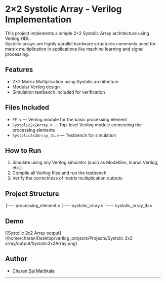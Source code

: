 # 2×2 Systolic Array - Verilog Implementation

This project implements a simple 2×2 Systolic Array architecture using Verilog HDL.  
Systolic arrays are highly parallel hardware structures commonly used for matrix multiplication in applications like machine learning and signal processing.

## Features
- 2×2 Matrix Multiplication using Systolic architecture
- Modular Verilog design
- Simulation testbench included for verification

## Files Included
- `PE.v` — Verilog module for the basic processing element
- `Systolic2x2Array.v` — Top-level Verilog module connecting the processing elements
- `Systolic2x2Array_tb.v` — Testbench for simulation

## How to Run
1. Simulate using any Verilog simulator (such as ModelSim, Icarus Verilog, etc.).
2. Compile all Verilog files and run the testbench.
3. Verify the correctness of matrix multiplication outputs.

## Project Structure

├── processing_element.v 
├── systolic_array.v 
└── systolic_array_tb.v


## Demo

![Systolic 2x2 Array output] (/home/charan/Desktop/verilog_projects/Projects/Systolic 2x2 array/output/Systolic2x2Array.png)

## Author
- [Charan Sai Mathkala](https://github.com/Cherry6547)

---


